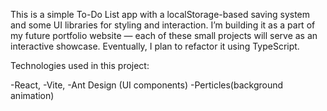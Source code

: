 This is a simple To-Do List app with a localStorage-based saving system and some UI libraries for styling and interaction.
I’m building it as a part of my future portfolio website — each of these small projects will serve as an interactive showcase.
Eventually, I plan to refactor it using TypeScript.

Technologies used in this project:

-React,
-Vite,
-Ant Design (UI components)
-Perticles(background animation)
